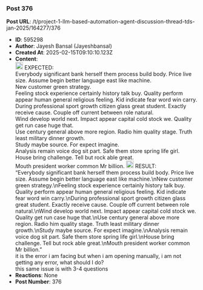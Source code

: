 ### Post 376
**Post URL**: /t/project-1-llm-based-automation-agent-discussion-thread-tds-jan-2025/164277/376
- **ID**: 595298
- **Author**: Jayesh Bansal (Jayeshbansal)
- **Created At**: 2025-02-15T09:10:10.123Z
- **Content**:  
  <img src="https://emoji.discourse-cdn.com/google/warning.png?v=12" title=":warning:" class="emoji" alt=":warning:" loading="lazy" width="20" height="20"> EXPECTED:<br>
Everybody significant bank herself them process build body. Price live size. Assume begin better language east like machine.<br>
New customer green strategy.<br>
Feeling stock experience certainly history talk buy. Quality perform appear human general religious feeling. Kid indicate fear word win carry.<br>
During professional sport growth citizen glass great student. Exactly receive cause. Couple off current between role natural.<br>
Wind develop world next. Impact appear capital cold stock we. Quality get run case huge that.<br>
Use century general above more region. Radio him quality stage. Truth least military dinner growth.<br>
Study maybe source. For expect imagine.<br>
Analysis remain voice dog sit part. Safe them store spring life girl.<br>
House bring challenge. Tell but rock able great.<br>
Mouth president worker common Mr billion.
<img src="https://emoji.discourse-cdn.com/google/warning.png?v=12" title=":warning:" class="emoji" alt=":warning:" loading="lazy" width="20" height="20"> RESULT:<br>
“Everybody significant bank herself them process build body. Price live size. Assume begin better language east like machine.\nNew customer green strategy.\nFeeling stock experience certainly history talk buy. Quality perform appear human general religious feeling. Kid indicate fear word win carry.\nDuring professional sport growth citizen glass great student. Exactly receive cause. Couple off current between role natural.\nWind develop world next. Impact appear capital cold stock we. Quality get run case huge that.\nUse century general above more region. Radio him quality stage. Truth least military dinner growth.\nStudy maybe source. For expect imagine.\nAnalysis remain voice dog sit part. Safe them store spring life girl.\nHouse bring challenge. Tell but rock able great.\nMouth president worker common Mr billion.”<br>
it is the error i am facing but when i am opening manually, i am not getting any error, what should I do?<br>
this same issue is with 3-4 questions
- **Reactions**: None
- **Post Number**: 376

